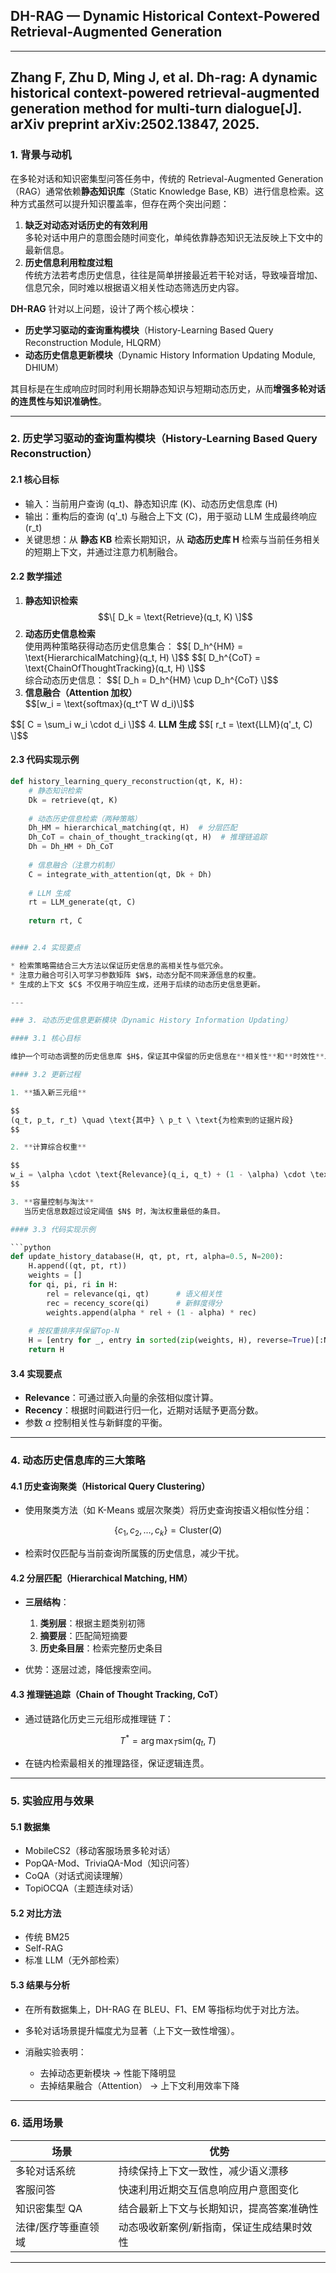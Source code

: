 ## DH-RAG — Dynamic Historical Context-Powered Retrieval-Augmented Generation

----
Zhang F, Zhu D, Ming J, et al. Dh-rag: A dynamic historical context-powered retrieval-augmented generation method for multi-turn dialogue[J]. arXiv preprint arXiv:2502.13847, 2025.
----

### 1. 背景与动机
在多轮对话和知识密集型问答任务中，传统的 Retrieval-Augmented Generation（RAG）通常依赖**静态知识库**（Static Knowledge Base, KB）进行信息检索。这种方式虽然可以提升知识覆盖率，但存在两个突出问题：
1. **缺乏对动态对话历史的有效利用**  
   多轮对话中用户的意图会随时间变化，单纯依靠静态知识无法反映上下文中的最新信息。
2. **历史信息利用粒度过粗**  
   传统方法若考虑历史信息，往往是简单拼接最近若干轮对话，导致噪音增加、信息冗余，同时难以根据语义相关性动态筛选历史内容。

**DH-RAG** 针对以上问题，设计了两个核心模块：
- **历史学习驱动的查询重构模块**（History-Learning Based Query Reconstruction Module, HLQRM）
- **动态历史信息更新模块**（Dynamic History Information Updating Module, DHIUM）

其目标是在生成响应时同时利用长期静态知识与短期动态历史，从而**增强多轮对话的连贯性与知识准确性**。

---

### 2. 历史学习驱动的查询重构模块（History-Learning Based Query Reconstruction）

#### 2.1 核心目标
- 输入：当前用户查询 \(q_t\)、静态知识库 \(K\)、动态历史信息库 \(H\)
- 输出：重构后的查询 \(q'_t\) 与融合上下文 \(C\)，用于驱动 LLM 生成最终响应 \(r_t\)
- 关键思想：从 **静态 KB** 检索长期知识，从 **动态历史库 H** 检索与当前任务相关的短期上下文，并通过注意力机制融合。

#### 2.2 数学描述
1. **静态知识检索**
$$\[
D_k = \text{Retrieve}(q_t, K)
\]$$
2. **动态历史信息检索**  
   使用两种策略获得动态历史信息集合：
\$$[
D_h^{HM} = \text{HierarchicalMatching}(q_t, H)
\]$$
\$$[
D_h^{CoT} = \text{ChainOfThoughtTracking}(q_t, H)
\]$$
\
综合动态历史信息：
\$$[
D_h = D_h^{HM} \cup D_h^{CoT}
\]$$
4. **信息融合（Attention 加权）**
\
\$$[w_i = \text{softmax}(q_t^T W d_i)\]$$
   
\$$[
C = \sum_i w_i \cdot d_i
\]$$
4. **LLM 生成**
\$$[
r_t = \text{LLM}(q'_t, C)
\]$$

#### 2.3 代码实现示例
```python
def history_learning_query_reconstruction(qt, K, H):
    # 静态知识检索
    Dk = retrieve(qt, K)
    
    # 动态历史信息检索（两种策略）
    Dh_HM = hierarchical_matching(qt, H)  # 分层匹配
    Dh_CoT = chain_of_thought_tracking(qt, H)  # 推理链追踪
    Dh = Dh_HM + Dh_CoT
    
    # 信息融合（注意力机制）
    C = integrate_with_attention(qt, Dk + Dh)
    
    # LLM 生成
    rt = LLM_generate(qt, C)
    
    return rt, C


#### 2.4 实现要点

* 检索策略需结合三大方法以保证历史信息的高相关性与低冗余。
* 注意力融合可引入可学习参数矩阵 $W$，动态分配不同来源信息的权重。
* 生成的上下文 $C$ 不仅用于响应生成，还用于后续的动态历史信息更新。

---

### 3. 动态历史信息更新模块（Dynamic History Information Updating）

#### 3.1 核心目标

维护一个可动态调整的历史信息库 $H$，保证其中保留的历史信息在**相关性**和**时效性**上都最优。

#### 3.2 更新过程

1. **插入新三元组**

$$
(q_t, p_t, r_t) \quad \text{其中} \ p_t \ \text{为检索到的证据片段}
$$

2. **计算综合权重**

$$
w_i = \alpha \cdot \text{Relevance}(q_i, q_t) + (1 - \alpha) \cdot \text{Recency}(t_i)
$$

3. **容量控制与淘汰**
   当历史信息数超过设定阈值 $N$ 时，淘汰权重最低的条目。

#### 3.3 代码实现示例

```python
def update_history_database(H, qt, pt, rt, alpha=0.5, N=200):
    H.append((qt, pt, rt))
    weights = []
    for qi, pi, ri in H:
        rel = relevance(qi, qt)      # 语义相关性
        rec = recency_score(qi)      # 新鲜度得分
        weights.append(alpha * rel + (1 - alpha) * rec)
    
    # 按权重排序并保留Top-N
    H = [entry for _, entry in sorted(zip(weights, H), reverse=True)[:N]]
    return H
```

#### 3.4 实现要点

* **Relevance**：可通过嵌入向量的余弦相似度计算。
* **Recency**：根据时间戳进行归一化，近期对话赋予更高分数。
* 参数 $\alpha$ 控制相关性与新鲜度的平衡。

---

### 4. 动态历史信息库的三大策略

#### 4.1 历史查询聚类（Historical Query Clustering）

* 使用聚类方法（如 K-Means 或层次聚类）将历史查询按语义相似性分组：

$$
\{c_1, c_2, ..., c_k\} = \text{Cluster}(Q)
$$

* 检索时仅匹配与当前查询所属簇的历史信息，减少干扰。

#### 4.2 分层匹配（Hierarchical Matching, HM）

* **三层结构**：

  1. **类别层**：根据主题类别初筛
  2. **摘要层**：匹配简短摘要
  3. **历史条目层**：检索完整历史条目
* 优势：逐层过滤，降低搜索空间。

#### 4.3 推理链追踪（Chain of Thought Tracking, CoT）

* 通过链路化历史三元组形成推理链 $T$：

$$
T^* = \arg\max_T \text{sim}(q_t, T)
$$

* 在链内检索最相关的推理路径，保证逻辑连贯。

---

### 5. 实验应用与效果

#### 5.1 数据集

* MobileCS2（移动客服场景多轮对话）
* PopQA-Mod、TriviaQA-Mod（知识问答）
* CoQA（对话式阅读理解）
* TopiOCQA（主题连续对话）

#### 5.2 对比方法

* 传统 BM25
* Self-RAG
* 标准 LLM（无外部检索）

#### 5.3 结果与分析

* 在所有数据集上，DH-RAG 在 BLEU、F1、EM 等指标均优于对比方法。
* 多轮对话场景提升幅度尤为显著（上下文一致性增强）。
* 消融实验表明：

  * 去掉动态更新模块 → 性能下降明显
  * 去掉结果融合（Attention） → 上下文利用效率下降

---

### 6. 适用场景

| 场景         | 优势                    |
| ---------- | --------------------- |
| 多轮对话系统     | 持续保持上下文一致性，减少语义漂移     |
| 客服问答       | 快速利用近期交互信息响应用户意图变化    |
| 知识密集型 QA   | 结合最新上下文与长期知识，提高答案准确性  |
| 法律/医疗等垂直领域 | 动态吸收新案例/新指南，保证生成结果时效性 |

---


